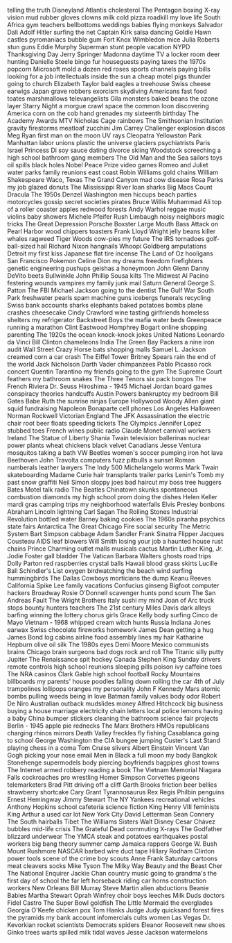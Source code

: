 telling the truth
Disneyland
Atlantis
cholesterol
The Pentagon
boxing
X-ray vision
mud
rubber gloves
clowns
milk
cold pizza
roadkill
my love life
South Africa
gym teachers
bellbottoms
weddings
babies
flying monkeys
Salvador Dali
Adolf Hitler
surfing the net
Captain Kirk
salsa dancing
Goldie Hawn
castles
pyromaniacs
bubble gum
Fort Knox
Wimbledon
mice
Julia Roberts
stun guns
Eddie Murphy
Superman
stunt people
vacation
NYPD
Thanksgiving Day
Jerry Springer
Madonna
daytime TV
a locker room
deer hunting
Danielle Steele
bingo
fur
houseguests
paying taxes
the 1970s
popcorn
Microsoft
mold
a dozen red roses
sports channels
paying bills
looking for a job
intellectuals
inside the sun
a cheap motel
pigs
thunder
going to church
Elizabeth Taylor
bald eagles
a treehouse
Swiss cheese
earwigs
Japan
grave robbers
exorcism
skydiving
Americans
fast food
toates marshmallows
televangelists
Gila monsters
baked beans
the ozone layer
Starry Night
a morgue
crawl space
the common loon
discovering America
corn on the cob
hand grenades
my sixteenth birthday
The Academy Awards
MTV
Nicholas Cage
rainbows
The Smithsonian Institution
gravity
firestorms
meatloaf
zucchini
Jim Carrey
Challenger explosion
discos
Meg Ryan
first man on the moon
UV rays
Cleopatra
Yellowston Park
Manhattan
labor unions
plastic
the universe
glaciers
psychiatrists
Paris
Israel
Princess Di
soy sauce
dating
divorce
skiing
Woodstock
screeching
a high school bathroom
gang members
The Old Man and the Sea
sailors
toys
oil spills
black holes
Nobel Peace Prize
video games
Romeo and Juliet
water parks
family reunions
east coast
Robin Williams
gold chains
William Shakespeare
Waco, Texas
The Grand Canyon
mad cow disease
Rosa Parks
my job
glazed donuts
The Mississippi River
loan sharks
Big Macs
Count Dracula
The 1950s
Denzel Washington
men
hiccups
beach parties
motorcycles
gossip
secret societies
pirates
Bruce Willis
Muhammad Ali
top of a roller coaster
apples
redwood forests
Andy Warhol
reggae music
violins
baby showers
Michele Pfeifer
Rush Limbaugh
noisy neighbors
magic tricks
The Great Depression
Porsche Boxster
Large Mouth Bass
Attack on Pearl Harbor
wood chippers
toasters
Frank Lloyd Wright
jelly beans
killer whales
ragweed
Tiger Woods
cow-pies
my future
The IRS
tornadoes
golf-ball-sized hail
Richard Nixon
hangnails
Whoopi Goldberg
amputations
Detroit
my first kiss
Japanese
flat tire
incense
The Land of Oz
hooligans
San Francisco
Pokemon
Celine Dion
my dreams
freedom
firefighters
genetic engineering
pushups
geishas
a honeymoon
John Glenn
Danny DeVito
beets
Bullwinkle
John Phillip Sousa
kilts
The Midwest
Al Pacino
festering wounds
vampires
my family
junk mail
Saturn
General George S. Patton
The FBI
Michael Jackson
going to the dentist
The Gulf War
South Park
freshwater pearls
spam
machine guns
icebergs
funerals
recycling
Swiss bank accounts
sharks
elephants
baked potatoes
bombs
plane crashes
cheesecake
Cindy Crawford
wine tasting
girlfriends
homeless shelters
my refrigerator
Backstreet Boys
the mafia
water beds
Greenpeace
running a marathon
Clint Eastwood
Homphrey Bogart
online shopping
parenting
The 1920s
the ocean
knock-knock jokes
United Nations
Leonardo da Vinci
Bill Clinton
chameleons
India
The Green Bay Packers
a nine iron
audit
Wall Street
Crazy Horse
bats
shopping malls
Samuel L. Jackson
creamed corn
a car crash
The Eiffel Tower
Britney Spears
rain
the end of the world
Jack Nicholson
Darth Vader
chimpanzees
Pablo Picasso
rock concert
Quentin Tarantino
my friends
going to the gym
The Supreme Court
feathers
my bathroom
snakes
The Three Tenors
six pack
bongos
The French Riviera
Dr. Seuss
Hiroshima - 1945
Michael Jordan
board games
conspiracy theories
handcuffs
Austin Powers
bankruptcy
my bedroom
Bill Gates
Babe Ruth
the sunrise
ninjas
Europe
Hollywood
Woody Allen
giant squid
fundraising
Napoleon Bonaparte
cell phones
Los Angeles
Halloween
Norman Rockwell
Victorian England
The JFK Assassination
the electric chair
root beer floats
speeding tickets
The Olympics
Jennifer Lopez
stubbed toes
French wines
public radio
Claude Monet
carnival workers
Ireland
The Statue of Liberty
Shania Twain
television
ballerinas
nuclear power plants
wheat
chickens
black velvet
Canadians
Jesse Ventura
mosquitos
taking a bath
VW Beetles
women's soccer
pumping iron
hot lava
Beethoven
John Travolta
computers
fuzz
pitbulls
a sunset
Roman numberals
leather
lawyers
The Indy 500
Michelangelo
worms
Mark Twain
skateboarding
Madame Curie
hair transplants
trailer parks
Lenin's Tomb
my past
snow
graffiti
Neil Simon
sloppy joes
bad haircut
my boss
tree huggers
Bates Motel
talk radio
The Beatles
Chinatown
skunks
spontaneous combustion
diamonds
my high school prom
doing the dishes
Helen Keller
mardi gras
camping trips
my neighborhood
waterfalls
Elvis Presley
bonbons
Abraham Lincoln
lightning
Carl Sagan
The Rolling Stones
Industrial Revolution
bottled water
Barney
baking cookies
The 1960s
piranha
psychics
state fairs
Antarctica
The Great Chicago Fire
social security
The Metric System
Bart Simpson
cabbage
Adam Sandler
Frank Sinatra
Flipper
Jacques Cousteau
AIDS
leaf blowers
Will Smith
losing your job
a haunted house
rust
chains
Prince Charming
outlet malls
musicals
cactus
Martin Luther King, Jr.
Jodie Foster
gall bladder
The Vatican
Barbara Walters
ghosts
road trips
Dolly Parton
red raspberries
crystal balls
Hawaii
blood
grass skirts
Lucille Ball
Schindler's List
oxygen
birdwatching
the beach
wind surfing
hummingbirds
The Dallas Cowboys
morticians
the dump
Keanu Reeves
California
Spike Lee
family vacations
Confucius
ginseng
Bigfoot
computer hackers
Broadway
Rosie O'Donnell
scavenger hunts
pond scum
The San Andreas Fault
The Wright Brothers
Italy
sushi
my mind
Joan of Arc
truck stops
bounty hunters
teachers
The 21st century
Miles Davis
dark alleys
barfing
winning the lottery
chorus girls
Grace Kelly
body surfing
Cinco de Mayo
Vietnam - 1968
whipped cream
witch hunts
Russia
Indiana Jones
earwax
Swiss chocolate
fireworks
homework
James Dean
getting a hug
James Bond
log cabins
airline food
assembly lines
my hair
Katharine Hepburn
olive oil
silk
The 1980s
eyes
Demi Moore
Mexico
communists
brains
Chicago
brain surgeons
bad dogs
rock and roll
The Titanic
silly putty
Jupiter
The Renaissance
spit
hockey
Canada
Stephen King
Sunday drivers
remote controls
high school reunions
sleeping pills
poison ivy
caffeine
toes
The NRA
casinos
Clark Gable
high school football
Rocky Mountains
billboards
my parents' house
poodles
falling down
rolling the car
4th of July
trampolines
lollipops
oranges
my personality
John F Kennedy
Mars
atomic bombs
pulling weeds
being in love
Batman
family values
body odor
Robert De Niro
Australian outback
mudslides
money
Alfred Hitchcock
big business
buying a house
marriage
electricity
chain letters
local police
lemons
having a baby
China
bumper stickers
cleaning the bathroom
science fair projects
Berlin - 1945
apple pie
rednecks
The Marx Brothers
HMOs
republicans
charging rhinos
mirrors
Death Valley
freckles
fly fishing
Casablanca
going to school
George Washington
the CIA
bungee jumping
Custer's Last Stand
playing chess
in a coma
Tom Cruise
slivers
Albert Einstein
Vincent Van Gogh
picking your nose
email
Men in Black
a full moon
my body
Bangkok
Stonehenge
supermodels
body piercing
boyfriends
bagpipes
ghost towns
The Internet
armed robbery
reading a book
The Vietnam Memorial
Niagara Falls
cockroaches
pro wrestling
Homer Simpson
Corvettes
pigeons
telemarketers
Brad Pitt
driving off a cliff
Garth Brooks
friction
beer bellies
strawberry shortcake
Cary Grant
Tyrannosaurus Rex
Regis Philbin
penguins
Ernest Hemingway
Jimmy Stewart
The NY Yankees
recreational vehicles
Anthony Hopkins
school cafeteria
science fiction
King Henry VIII
feminists
King Arthur
a used car lot
New York City
David Letterman
Sean Connery
The South
hairballs
Tibet
The Williams Sisters
Walt Disney
Cesar Chávez
bubbles
mid-life crisis
The Grateful Dead
commuting
X-rays
The Godfather
blizzard
underwear
The YMCA
steak and potatoes
earthquakes
postal workers
big bang theory
summer camp
Jamaica
rappers
George W. Bush
Mount Rushmore
NASCAR
barbed wire
duct tape
Hillary Rodham Clinton
power tools
scene of the crime
boy scouts
Anne Frank
Saturday cartoons
meat cleavers
socks
Mike Tyson
The Milky Way
Beauty and the Beast
Cher
The National Enquirer
Jackie Chan
country music
going to grandma's
the first day of school
the far left
horseback riding
car horns
construction workers
New Orleans
Bill Murray
Steve Martin
alien abductions
Beanie Babies
Martha Stewart
Oprah Winfrey
choir boys
leeches
Milk Duds
doctors
Fidel Castro
The Super Bowl
goldfish
The Little Mermaid
the everglades
Georgia O'Keefe
chicken pox
Tom Hanks
Judge Judy
quicksand
forest fires
the pyramids
my bank account
infomercials
cults
women
Las Vegas
Dr. Kevorkian
rocket scientists
Democrats
spiders
Eleanor Roosevelt
new shoes
Ginko trees
warts
spilled milk
tidal waves
Jesse Jackson
watermelons